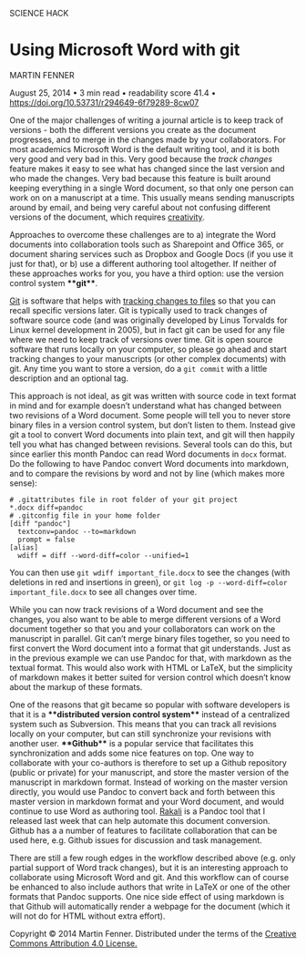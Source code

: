 SCIENCE HACK

# Using Microsoft Word with git

MARTIN FENNER

August 25, 2014 • 3 min read • readability score 41.4 •
https://doi.org/10.53731/r294649-6f79289-8cw07

One of the major challenges of writing a journal article is to keep track of versions - both the different versions you create as the document progresses, and to merge in the changes made by your collaborators. For most academics Microsoft Word is the default writing tool, and it is both very good and very bad in this. Very good because the _track changes_ feature makes it easy to see what has changed since the last version and who made the changes. Very bad because this feature is built around keeping everything in a single Word document, so that only one person can work on on a manuscript at a time. This usually means sending manuscripts around by email, and being very careful about not confusing different versions of the document, which requires [creativity](http://www.phdcomics.com/comics/archive.php?comicid=1531).

Approaches to overcome these challenges are to a) integrate the Word documents into collaboration tools such as Sharepoint and Office 365, or document sharing services such as Dropbox and Google Docs (if you use it just for that), or b) use a different authoring tool altogether. If neither of these approaches works for you, you have a third option: use the version control system **\*\*git\*\***.

[Git](http://www.mulvany.net/presentations/WikimaniaOpenScholarshipTalk.slides.html#/3) is software that helps with [tracking changes to files](https://git-scm.com/book/en/Getting-Started-About-Version-Control) so that you can recall specific versions later. Git is typically used to track changes of software source code (and was originally developed by Linus Torvalds for Linux kernel development in 2005), but in fact git can be used for any file where we need to keep track of versions over time. Git is open source software that runs locally on your computer, so please go ahead and start tracking changes to your manuscripts (or other complex documents) with git. Any time you want to store a version, do a `git commit` with a little description and an optional tag.

This approach is not ideal, as git was written with source code in text format in mind and for example doesn’t understand what has changed between two revisions of a Word document. Some people will tell you to never store binary files in a version control system, but don’t listen to them. Instead give git a tool to convert Word documents into plain text, and git will then happily tell you what has changed between revisions. Several tools can do this, but since earlier this month Pandoc can read Word documents in `docx` format. Do the following to have Pandoc convert Word documents into markdown, and to compare the revisions by word and not by line (which makes more sense):

```
# .gitattributes file in root folder of your git project
*.docx diff=pandoc
# .gitconfig file in your home folder
[diff "pandoc"]
  textconv=pandoc --to=markdown
  prompt = false
[alias]
  wdiff = diff --word-diff=color --unified=1
```

You can then use `git wdiff important_file.docx` to see the changes (with deletions in red and insertions in green), or `git log -p --word-diff=color important_file.docx` to see all changes over time.

While you can now track revisions of a Word document and see the changes, you also want to be able to merge different versions of a Word document together so that you and your collaborators can work on the manuscript in parallel. Git can’t merge binary files together, so you need to first convert the Word document into a format that git understands. Just as in the previous example we can use Pandoc for that, with markdown as the textual format. This would also work with HTML or LaTeX, but the simplicity of markdown makes it better suited for version control which doesn’t know about the markup of these formats.

One of the reasons that git became so popular with software developers is that it is a **\*\*distributed version control system\*\*** instead of a centralized system such as Subversion. This means that you can track all revisions locally on your computer, but can still synchronize your revisions with another user. **\*\*Github\*\*** is a popular service that facilitates this synchronization and adds some nice features on top. One way to collaborate with your co-authors is therefore to set up a Github repository (public or private) for your manuscript, and store the master version of the manuscript in markdown format. Instead of working on the master version directly, you would use Pandoc to convert back and forth between this master version in markdown format and your Word document, and would continue to use Word as authoring tool. [Rakali](https://sensiblescience.io/mfenner/introducing-rakali/) is a Pandoc tool that I released last week that can help automate this document conversion. Github has a a number of features to facilitate collaboration that can be used here, e.g. Github issues for discussion and task management.

There are still a few rough edges in the workflow described above (e.g. only partial support of Word track changes), but it is an interesting approach to collaborate using Microsoft Word and git. And this workflow can of course be enhanced to also include authors that write in LaTeX or one of the other formats that Pandoc supports. One nice side effect of using markdown is that Github will automatically render a webpage for the document (which it will not do for HTML without extra effort).

Copyright © 2014 Martin Fenner. Distributed under the terms of the [Creative Commons Attribution 4.0 License.](https://creativecommons.org/licenses/by/4.0/legalcode)
